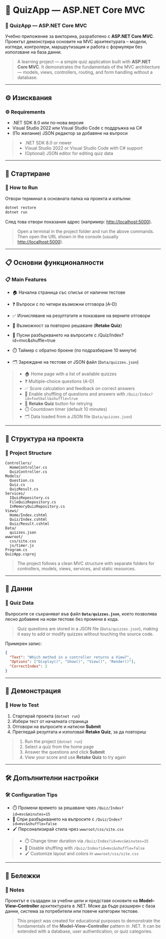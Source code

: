# 🧭 QuizApp — ASP.NET Core MVC

### 🧭 QuizApp — ASP.NET Core MVC

Учебно приложение за викторина, разработено с **ASP.NET Core MVC**.
Проектът демонстрира основите на MVC архитектурата – модели, изгледи, контролери, маршрутизация и работа с формуляри без използване на база данни.

> A learning project — a simple quiz application built with **ASP.NET Core MVC**.
> It demonstrates the fundamentals of the MVC architecture — models, views, controllers, routing, and form handling without a database.

---

## ⚙️ Изисквания

### ⚙️ Requirements

* .NET SDK 8.0 или по-нова версия
* Visual Studio 2022 или Visual Studio Code с поддръжка на C#
* (По желание) JSON редактор за добавяне на въпроси

> - .NET SDK 8.0 or newer
> - Visual Studio 2022 or Visual Studio Code with C# support
> - (Optional) JSON editor for editing quiz data

---

## 🚀 Стартиране

### 🚀 How to Run

Отвори терминал в основната папка на проекта и изпълни:

```bash
dotnet restore
dotnet run
```

След това отвори показания адрес (например: [http://localhost:5000](http://localhost:5000)).

> Open a terminal in the project folder and run the above commands.
> Then open the URL shown in the console (usually [http://localhost:5000](http://localhost:5000)).

---

## 📋 Основни функционалности

### 📋 Main Features

* 🏠 Начална страница със списък от налични тестове
* ❓ Въпроси с по четири възможни отговора (A–D)

* ✅ Изчисляване на резултатите и показване на верните отговори
* 🔁 Възможност за повторно решаване (**Retake Quiz**)
* 🔄 Пусни разбъркването на въпросите с /Quiz/Index?id=mvc&shuffle=true
* ⏱️ Таймер с обратно броене (по подразбиране 10 минути)
* 🗂️ Зареждане на тестове от JSON файл (`Data/quizzes.json`)

> - 🏠 Home page with a list of available quizzes
> - ❓ Multiple-choice questions (A–D)
> - ✅ Score calculation and feedback on correct answers
> - 🔀 Enable shuffling of questions and answers with `/Quiz/Index?id=football&shuffle=true`
> - 🔁 **Retake Quiz** button for retrying
> - ⏱️ Countdown timer (default 10 minutes)
> - 🗂️ Data loaded from a JSON file (`Data/quizzes.json`)

---

## 🧱 Структура на проекта

### 🧱 Project Structure

```
Controllers/
  HomeController.cs
  QuizController.cs
Models/
  Question.cs
  Quiz.cs
  QuizResult.cs
Services/
  IQuizRepository.cs
  FileQuizRepository.cs
  InMemoryQuizRepository.cs
Views/
  Home/Index.cshtml
  Quiz/Index.cshtml
  Quiz/Result.cshtml
Data/
  quizzes.json
wwwroot/
  css/site.css
  js/timer.js
Program.cs
QuizApp.csproj
```

> The project follows a clean MVC structure with separate folders for controllers, models, views, services, and static resources.

---

## 🧩 Данни

### 🧩 Quiz Data

Въпросите се съхраняват във файл **`Data/quizzes.json`**, което позволява лесно добавяне на нови тестове без промени в кода.

> Quiz questions are stored in a JSON file (`Data/quizzes.json`), making it easy to add or modify quizzes without touching the source code.

Примерен запис:

```json
{
  "Text": "Which method in a controller returns a View?",
  "Options": ["Display()", "Show()", "View()", "Render()"],
  "CorrectIndex": 2
}
```

---

## 🧪 Демонстрация

### 🧪 How to Test

1. Стартирай проекта (`dotnet run`)
2. Избери тест от началната страница
3. Отговори на въпросите и натисни **Submit**
4. Прегледай резултата и използвай **Retake Quiz**, за да повториш

> 1) Run the project (`dotnet run`)
> 2) Select a quiz from the home page
> 3) Answer the questions and click **Submit**
> 4) View your score and use **Retake Quiz** to try again

---

## 🛠️ Допълнителни настройки

### 🛠️ Configuration Tips

* ⏱️ Промени времето за решаване чрез `/Quiz/Index?id=mvc&minutes=15`
* 🔄 Спри разбъркването на въпросите с `/Quiz/Index?id=mvc&shuffle=false`
* 🖌️ Персонализирай стила чрез `wwwroot/css/site.css`

> - ⏱️ Change timer duration via `/Quiz/Index?id=mvc&minutes=15`
> - 🔄 Disable shuffling with `/Quiz/Index?id=mvc&shuffle=false`
> - 🖌️ Customize layout and colors in `wwwroot/css/site.css`

---

## 📄 Бележки

### 📄 Notes

Проектът е създаден за учебни цели и представя основите на **Model–View–Controller** архитектурата в .NET.
Може да бъде разширен с база данни, система за потребители или повече категории тестове.

> This project was created for educational purposes to demonstrate the fundamentals of the **Model–View–Controller** pattern in .NET.
> It can be extended with a database, user authentication, or quiz categories.


